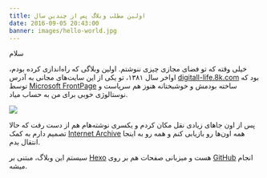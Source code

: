 ```yaml
---
title: اولین مطلب وبلاگ پس از چندین سال
date: 2016-09-05 20:43:00
banner: images/hello-world.jpg
---
```

سلام

خیلی وقته که تو فضای مجازی چیزی ننوشتم.
اولین وبلاگی که راه‌اندازی کرده بودم،
اواخر سال ۱۳۸۱،
تو یکی از این سایت‌های مجانی به آدرس
[digitall-life.8k.com](http://digitall-life.8k.com/)
بود که توسط
[Microsoft FrontPage](https://en.wikipedia.org/wiki/Microsoft_FrontPage)
ساخته بودمش و خوشبختانه هنوز هم سرپاست و نوستالوژی خوبی برای من به حساب میاد.

![](/blog/images/start.png)

پس از اون جاهای زیادی نقل مکان کردم و یکسری نوشته‌هام هم از دست رفت که حالا تصمیم دارم به کمک
[Internet Archive](http://archive.org/)
همه اون‌ها رو بازیابی کنم و همه رو به اینجا انتقال بدم.

سیستم این وبلاگ، مبتنی بر
[Hexo](https://hexo.io/)
هست و میزبانی صفحات هم بر روی
[GitHub](https://github.com/)
انجام میشه.